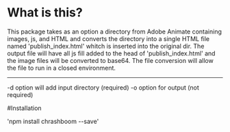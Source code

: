 # What is this?

This package takes as an option a directory from Adobe Animate containing images, js, and HTML and converts the directory into a single HTML file named 'publish_index.html' whitch is inserted into the original dir. The output file will have all js fill added to the head of 'publish_index.html' and the image files will be converted to base64. The file conversion will allow the file to run in a closed environment.
*******************************************************************************************************
  -d option will add input directory (required)
  -o option for output (not required)

#Installation

'npm install chrashboom --save'
